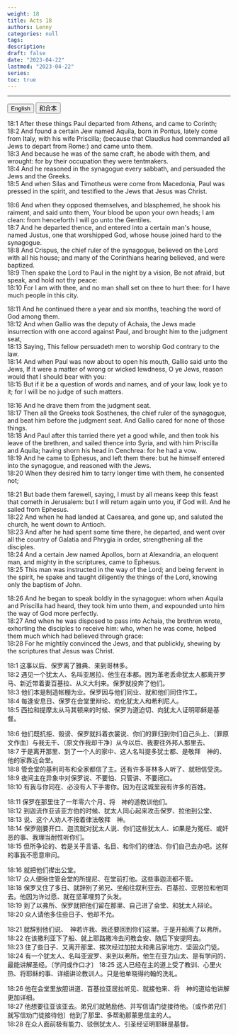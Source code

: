 ```yaml
---
weight: 18
title: Acts 18
authors: Lenny
categories: null
tags: 
description: 
draft: false
date: "2023-04-22"
lastmod: "2023-04-22"
series:
toc: true
---
```



<!--more-->
---

<!-- Tab links -->
<div class="tab">
  <button class="tablinks active" onclick="tablabel(event, 'english')">English</button>
  <button class="tablinks" onclick="tablabel(event, 'chinese')">和合本</button>
  
</div>

<!-- Tab content -->
<div id="english" class="tabcontent" style="display:block">

18:1 After these things Paul departed from Athens, and came to Corinth;  
18:2 And found a certain Jew named Aquila, born in Pontus, lately come from Italy, with his wife Priscilla; (because that Claudius had commanded all Jews to depart from Rome:) and came unto them.  
18:3 And because he was of the same craft, he abode with them, and wrought: for by their occupation they were tentmakers.  
18:4 And he reasoned in the synagogue every sabbath, and persuaded the Jews and the Greeks.  
18:5 And when Silas and Timotheus were come from Macedonia, Paul was pressed in the spirit, and testified to the Jews that Jesus was Christ.  

18:6 And when they opposed themselves, and blasphemed, he shook his raiment, and said unto them, Your blood be upon your own heads; I am clean: from henceforth I will go unto the Gentiles.  
18:7 And he departed thence, and entered into a certain man's house, named Justus, one that worshipped God, whose house joined hard to the synagogue.  
18:8 And Crispus, the chief ruler of the synagogue, believed on the Lord with all his house; and many of the Corinthians hearing believed, and were baptized.  
18:9 Then spake the Lord to Paul in the night by a vision, Be not afraid, but speak, and hold not thy peace:  
18:10 For I am with thee, and no man shall set on thee to hurt thee: for I have much people in this city.  

18:11 And he continued there a year and six months, teaching the word of God among them.  
18:12 And when Gallio was the deputy of Achaia, the Jews made insurrection with one accord against Paul, and brought him to the judgment seat,  
18:13 Saying, This fellow persuadeth men to worship God contrary to the law.  
18:14 And when Paul was now about to open his mouth, Gallio said unto the Jews, If it were a matter of wrong or wicked lewdness, O ye Jews, reason would that I should bear with you:  
18:15 But if it be a question of words and names, and of your law, look ye to it; for I will be no judge of such matters.  

18:16 And he drave them from the judgment seat.  
18:17 Then all the Greeks took Sosthenes, the chief ruler of the synagogue, and beat him before the judgment seat. And Gallio cared for none of those things.  
18:18 And Paul after this tarried there yet a good while, and then took his leave of the brethren, and sailed thence into Syria, and with him Priscilla and Aquila; having shorn his head in Cenchrea: for he had a vow.  
18:19 And he came to Ephesus, and left them there: but he himself entered into the synagogue, and reasoned with the Jews.  
18:20 When they desired him to tarry longer time with them, he consented not;  

18:21 But bade them farewell, saying, I must by all means keep this feast that cometh in Jerusalem: but I will return again unto you, if God will. And he sailed from Ephesus.  
18:22 And when he had landed at Caesarea, and gone up, and saluted the church, he went down to Antioch.  
18:23 And after he had spent some time there, he departed, and went over all the country of Galatia and Phrygia in order, strengthening all the disciples.  
18:24 And a certain Jew named Apollos, born at Alexandria, an eloquent man, and mighty in the scriptures, came to Ephesus.  
18:25 This man was instructed in the way of the Lord; and being fervent in the spirit, he spake and taught diligently the things of the Lord, knowing only the baptism of John.  

18:26 And he began to speak boldly in the synagogue: whom when Aquila and Priscilla had heard, they took him unto them, and expounded unto him the way of God more perfectly.  
18:27 And when he was disposed to pass into Achaia, the brethren wrote, exhorting the disciples to receive him: who, when he was come, helped them much which had believed through grace:  
18:28 For he mightily convinced the Jews, and that publickly, shewing by the scriptures that Jesus was Christ.  
</div>

<div id="chinese" class="tabcontent">

18:1 这事以后、保罗离了雅典、来到哥林多。  
18:2 遇见一个犹太人、名叫亚居拉、他生在本都。因为革老丢命犹太人都离开罗马、新近带着妻百基拉、从义大利来。保罗就投奔了他们。  
18:3 他们本是制造帐棚为业。保罗因与他们同业、就和他们同住作工。  
18:4 每逢安息日、保罗在会堂里辩论、劝化犹太人和希利尼人。  
18:5 西拉和提摩太从马其顿来的时候、保罗为道迫切、向犹太人证明耶稣是基督。  

18:6 他们既抗拒、毁谤、保罗就抖着衣裳说、你们的罪归到你们自己头上、〔罪原文作血〕与我无干、〔原文作我却干净〕从今以后、我要往外邦人那里去、  
18:7 于是离开那里、到了一个人的家中、这人名叫提多犹士都、是敬拜　神的、他的家靠近会堂。  
18:8 管会堂的基利司布和全家都信了主。还有许多哥林多人听了、就相信受洗。  
18:9 夜间主在异象中对保罗说、不要怕、只管讲、不要闭口。  
18:10 有我与你同在、必没有人下手害你。因为在这城里我有许多的百姓。  

18:11 保罗在那里住了一年零六个月、将　神的道教训他们。  
18:12 到迦流作亚该亚方伯的时候、犹太人同心起来攻击保罗、拉他到公堂、  
18:13 说、这个人劝人不按着律法敬拜　神。  
18:14 保罗刚要开口、迦流就对犹太人说、你们这些犹太人、如果是为冤枉、或奸恶的事、我理当耐性听你们。  
18:15 但所争论的、若是关乎言语、名目、和你们的律法、你们自己去办吧。这样的事我不愿意审问。  

18:16 就把他们撵出公堂。  
18:17 众人便揪住管会堂的所提尼、在堂前打他。这些事迦流都不管。  
18:18 保罗又住了多日、就辞别了弟兄、坐船往叙利亚去、百基拉、亚居拉和他同去。他因为许过愿、就在坚革哩剪了头发。  
18:19 到了以弗所、保罗就把他们留在那里、自己进了会堂、和犹太人辩论。  
18:20 众人请他多住些日子、他却不允。  

18:21 就辞别他们说、　神若许我、我还要回到你们这里。于是开船离了以弗所。  
18:22 在该撒利亚下了船、就上耶路撒冷去问教会安、随后下安提阿去。  
18:23 住了些日子、又离开那里、挨次经过加拉太和弗吕家地方、坚固众门徒。  
18:24 有一个犹太人、名叫亚波罗、来到以弗所。他生在亚力山太、是有学问的、最能讲解圣经。〔学问或作口才〕
18:25 这人已经在主的道上受了教训、心里火热、将耶稣的事、详细讲论教训人。只是他单晓得约翰的洗礼。  

18:26 他在会堂里放胆讲道、百基拉亚居拉听见、就接他来、将　神的道给他讲解更加详细。  
18:27 他想要往亚该亚去。弟兄们就勉励他、并写信请门徒接待他。〔或作弟兄们就写信劝门徒接待他〕他到了那里、多帮助那蒙恩信主的人。  
18:28 在众人面前极有能力、驳倒犹太人、引圣经证明耶稣是基督。  
</div>